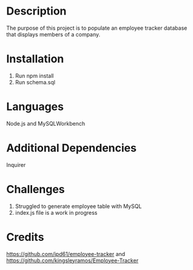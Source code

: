 
# Description
The purpose of this project is to populate an employee tracker database that displays members of a company.
# Installation
1. Run npm install
2. Run schema.sql 
# Languages
Node.js and MySQLWorkbench
# Additional Dependencies
Inquirer
# Challenges
1. Struggled to generate employee table with MySQL
2. index.js file is a work in progress
# Credits
https://github.com/jpd61/employee-tracker and https://github.com/kingsleyramos/Employee-Tracker
